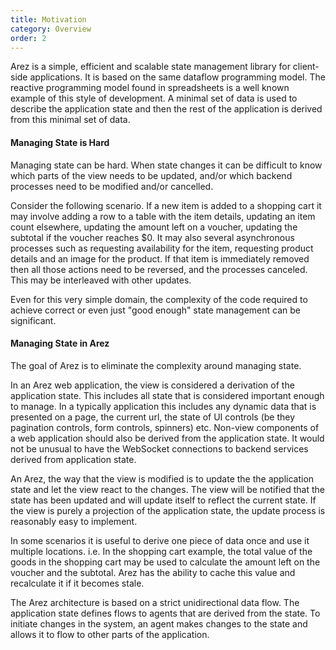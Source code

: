 ```yaml
---
title: Motivation
category: Overview
order: 2
---
```


Arez is a simple, efficient and scalable state management library for client-side applications. It is based
on the same dataflow programming model. The reactive programming model found in spreadsheets is a well known
example of this style of development. A minimal set of data is used to describe the application state and then
the rest of the application is derived from this minimal set of data.

#### Managing State is Hard

Managing state can be hard. When state changes it can be difficult to know which parts of the view needs to be
updated, and/or which backend processes need to be modified and/or cancelled.

Consider the following scenario. If a new item is added to a shopping cart it may involve adding a row to a
table with the item details, updating an item count elsewhere, updating the amount left on a voucher, updating
the subtotal if the voucher reaches $0. It may also several asynchronous processes such as requesting availability
for the item, requesting product details and an image for the product. If that item is immediately removed then
all those actions need to be reversed, and the processes canceled. This may be interleaved with other updates.

Even for this very simple domain, the complexity of the code required to achieve correct or even just
"good enough" state management can be significant.

#### Managing State in Arez

The goal of Arez is to eliminate the complexity around managing state.

In an Arez web application, the view is considered a derivation of the application state. This includes all
state that is considered important enough to manage. In a typically application this includes any dynamic data
that is presented on a page, the current url, the state of UI controls (be they pagination controls, form
controls, spinners) etc. Non-view components of a web application should also be derived from the application
state. It would not be unusual to have the WebSocket connections to backend services derived from application
state.

An Arez, the way that the view is modified is to update the the application state and let the view react to
the changes. The view will be notified that the state has been updated and will update itself to reflect the
current state. If the view is purely a projection of the application state, the update process is reasonably
easy to implement.

In some scenarios it is useful to derive one piece of data once and use it multiple locations. i.e. In the
shopping cart example, the total value of the goods in the shopping cart may be used to calculate the amount
left on the voucher and the subtotal. Arez has the ability to cache this value and recalculate it if it becomes
stale.

The Arez architecture is based on a strict unidirectional data flow. The application state defines flows to
agents that are derived from the state. To initiate changes in the system, an agent makes changes to the state
and allows it to flow to other parts of the application.
